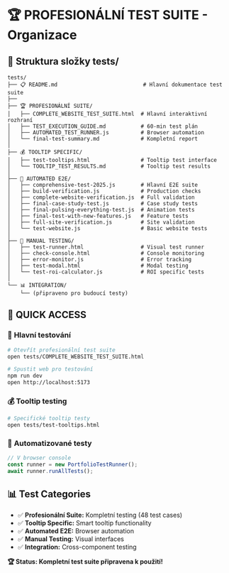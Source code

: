 # 🏆 PROFESIONÁLNÍ TEST SUITE - Organizace

## 📁 Struktura složky tests/

```
tests/
├── 📋 README.md                           # Hlavní dokumentace test suite
├── 
├── 🏆 PROFESIONÁLNÍ SUITE/
│   ├── COMPLETE_WEBSITE_TEST_SUITE.html  # Hlavní interaktivní rozhraní
│   ├── TEST_EXECUTION_GUIDE.md           # 60-min test plán
│   ├── AUTOMATED_TEST_RUNNER.js          # Browser automation
│   └── final-test-summary.md             # Kompletní report
│
├── 💰 TOOLTIP SPECIFIC/
│   ├── test-tooltips.html                # Tooltip test interface
│   └── TOOLTIP_TEST_RESULTS.md           # Tooltip test results
│
├── 🤖 AUTOMATED E2E/
│   ├── comprehensive-test-2025.js        # Hlavní E2E suite
│   ├── build-verification.js             # Production checks
│   ├── complete-website-verification.js  # Full validation
│   ├── final-case-study-test.js          # Case study tests
│   ├── final-pulsing-everything-test.js  # Animation tests
│   ├── final-test-with-new-features.js   # Feature tests
│   ├── full-site-verification.js         # Site validation
│   └── test-website.js                   # Basic website tests
│
├── 🎯 MANUAL TESTING/
│   ├── test-runner.html                  # Visual test runner
│   ├── check-console.html                # Console monitoring
│   ├── error-monitor.js                  # Error tracking
│   ├── test-modal.html                   # Modal testing
│   └── test-roi-calculator.js            # ROI specific tests
│
└── 📊 INTEGRATION/
    └── (připraveno pro budoucí testy)
```

## 🎯 **QUICK ACCESS**

### 🚀 **Hlavní testování**
```bash
# Otevřít profesionální test suite
open tests/COMPLETE_WEBSITE_TEST_SUITE.html

# Spustit web pro testování
npm run dev
open http://localhost:5173
```

### 💰 **Tooltip testing**
```bash
# Specifické tooltip testy
open tests/test-tooltips.html
```

### 🤖 **Automatizované testy**
```javascript
// V browser console
const runner = new PortfolioTestRunner();
await runner.runAllTests();
```

## 📊 **Test Categories**

- ✅ **Profesionální Suite:** Kompletní testing (48 test cases)
- ✅ **Tooltip Specific:** Smart tooltip functionality  
- ✅ **Automated E2E:** Browser automation
- ✅ **Manual Testing:** Visual interfaces
- ✅ **Integration:** Cross-component testing

**🏆 Status: Kompletní test suite připravena k použití!**